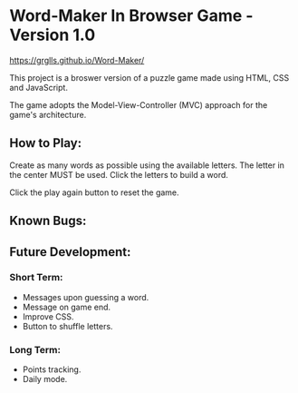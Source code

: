 # Word-Maker In Browser Game - Version 1.0
https://grglls.github.io/Word-Maker/

This project is a broswer version of a puzzle game made using HTML, CSS and JavaScript.

The game adopts the Model-View-Controller (MVC) approach for the game's architecture.

## How to Play:
Create as many words as possible using the available letters. The letter in the center MUST be used. Click the letters to build a word.

Click the play again button to reset the game.

## Known Bugs:
<!-- No known bugs. -->

## Future Development:
### Short Term:
* Messages upon guessing a word.
* Message on game end.
* Improve CSS.
* Button to shuffle letters.

### Long Term:
* Points tracking.
* Daily mode.